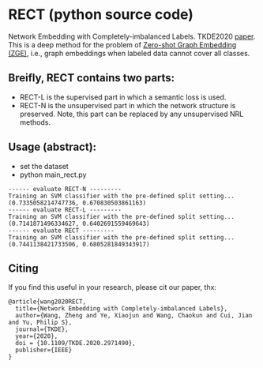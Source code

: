 # RECT (python source code)
Network Embedding with Completely-imbalanced Labels. TKDE2020 [paper](https://zhengwang100.github.io/pdf/TKDE20_wzheng.pdf).
This is a deep method for the problem of [Zero-shot Graph Embedding (ZGE)](https://zhengwang100.github.io/project/zero_shot_graph_embedding.html), i.e., graph embeddings when labeled data cannot cover all classes. 

Breifly, RECT contains two parts:
---
- RECT-L is the supervised part in which a semantic loss is used. 
- RECT-N is the unsupervised part in which the network structure is preserved. Note, this part can be replaced by any unsupervised NRL methods.


Usage (abstract):
---
- set the dataset 
- python main_rect.py

```
------ evaluate RECT-N ---------
Training an SVM classifier with the pre-defined split setting...
(0.7335058214747736, 0.670830503861163)
------ evaluate RECT-L ---------
Training an SVM classifier with the pre-defined split setting...
(0.7141871496334627, 0.6402691559469643)
------ evaluate RECT ---------
Training an SVM classifier with the pre-defined split setting...
(0.7441138421733506, 0.6805281849343917)
```


Citing
---
If you find this useful in your research, please cit our paper, thx:
```
@article{wang2020RECT,
  title={Network Embedding with Completely-imbalanced Labels},
  author={Wang, Zheng and Ye, Xiaojun and Wang, Chaokun and Cui, Jian and Yu, Philip S},
  journal={TKDE},
  year={2020},
  doi = {10.1109/TKDE.2020.2971490},
  publisher={IEEE}
}
```
